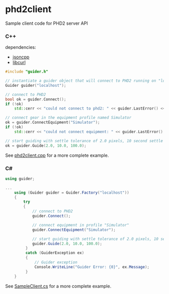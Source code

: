 # phd2client
Sample client code for PHD2 server API

### C++

dependencies:
  * [jsoncpp](https://github.com/open-source-parsers/jsoncpp)
  * [libcurl](https://curl.haxx.se/libcurl/)
  
```C++
#include "guider.h"

// instantiate a guider object that will connect to PHD2 running on "localhost"
Guider guider("localhost");

// connect to PHD2
bool ok = guider.Connect();
if (!ok)
    std::cerr << "could not connect to phd2: " << guider.LastError() << std::endl;

// connect gear in the equipment profile named Simulator
ok = guider.ConnectEquipment("Simulator");
if (!ok)
    std::cerr << "could not connect equipment: " << guider.LastError() << std::endl;

// start guiding with settle tolerance of 2.0 pixels, 10 second settle time, 100-second timeout
ok = guider.Guide(2.0, 10.0, 100.0);

```

See [phd2client.cpp](https://github.com/agalasso/phd2client/blob/master/cxx/phd2client.cpp) for a more complete example.

### C#

```C#
using guider;

...
    using (Guider guider = Guider.Factory("localhost"))
    {
        try
        {
            // connect to PHD2
            guider.Connect();

            // connect equipment in profile "Simulator"
            guider.ConnectEquipment("Simulator");

            // start guiding with settle tolerance of 2.0 pixels, 10 second settle time, 100-second timeout
            guider.Guide(2.0, 10.0, 100.0);
         }
         catch (GuiderException ex)
         {
             // Guider exception
             Console.WriteLine("Guider Error: {0}", ex.Message);
         }
    }
```

See [SampleClient.cs](https://github.com/agalasso/phd2client/blob/master/cs/PHD2Client/SampleClient.cs) for a more complete example.
